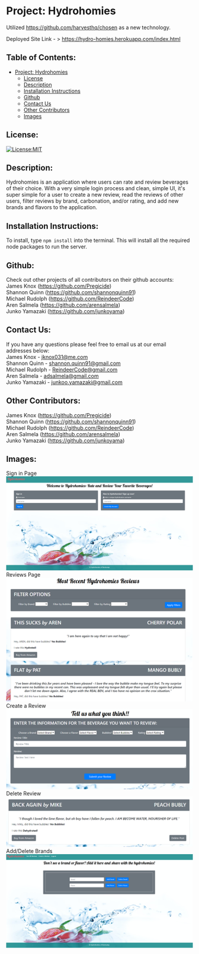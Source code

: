 # Project: Hydrohomies

Utilized https://github.com/harvesthq/chosen as a new technology.

Deployed Site Link - > https://hydro-homies.herokuapp.com/index.html

## Table of Contents:

- [Project: Hydrohomies](#project-hydrohomies)
  - [License](#license)
  - [Description](#description)
  - [Installation Instructions](#installation-instructions)
  - [Github](#github)
  - [Contact Us](#contact-us)
  - [Other Contributors](#other-contributors)
  - [Images](#images)

## License:

[![License:MIT](https://img.shields.io/badge/License-MIT-yellow.svg)](https://opensource.org/licenses/MIT)

## Description:

Hydrohomies is an application where users can rate and review beverages of their choice. With a very simple login process and clean, simple UI, it's super simple for a user to create a new review, read the reviews of other users, filter reviews by brand, carbonation, and/or rating, and add new brands and flavors to the application.

## Installation Instructions:

To install, type `npm install` into the terminal. This will install all the required node packages to run the server.

## Github:

Check out other projects of all contributors on their github accounts:  
James Knox (https://github.com/Pregicide)  
Shannon Quinn (https://github.com/shannonquinn91)  
Michael Rudolph (https://github.com/ReindeerCode)  
Aren Salmela (https://github.com/arensalmela)  
Junko Yamazaki (https://github.com/junkoyama)

## Contact Us:

If you have any questions please feel free to email us at our email addresses below:  
James Knox - jknox031@me.com  
Shannon Quinn - shannon.quinn91@gmail.com  
Michael Rudolph - ReindeerCode@gmail.com  
Aren Salmela - adsalmela@gmail.com  
Junko Yamazaki - junkoo.yamazaki@gmail.com

## Other Contributors:

James Knox (https://github.com/Pregicide)  
Shannon Quinn (https://github.com/shannonquinn91)  
Michael Rudolph (https://github.com/ReindeerCode)  
Aren Salmela (https://github.com/arensalmela)  
Junko Yamazaki (https://github.com/junkoyama)

## Images:

Sign in Page
![Project Screenshot](./public/assets/sign_in.png)
Reviews Page
![Project Screenshot](./public/assets/reviews.png)
Create a Review
![Project Screenshot](./public/assets/create_review.png)
Delete Review
![Project Screenshot](./public/assets/delete_review.png)
Add/Delete Brands
![Project Screenshot](./public/assets/edit.png)
